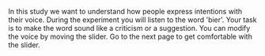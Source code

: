 In this study we want to understand how people express intentions with their voice.
During the experiment you will listen to the word 'bier'. Your task is to make the word sound like a criticism or 
a suggestion. You can modify the voice by moving the slider. Go to the next page to get comfortable with the slider.